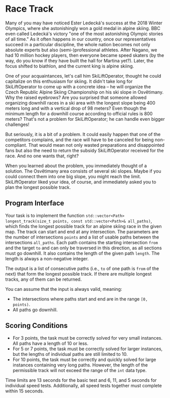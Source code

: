 <h1>Race Track</h1>

<td class="lrtbCell" colspan="3" align="left"><p>Many of you may have noticed Ester Ledecká's success at the 2018 Winter Olympics, where she astonishingly won a gold medal in alpine skiing. BBC even called Ledecká's victory "one of the most astonishing Olympic stories of all time." As it often happens in our country, once our representatives succeed in a particular discipline, the whole nation becomes not only absolute experts but also (semi-)professional athletes. After Nagano, we had 10 million hockey players, then everyone became speed skaters (by the way, do you know if they have built the hall for Martina yet?). Later, the focus shifted to biathlon, and the current king is alpine skiing.</p>
<p>One of your acquaintances, let's call him SkiLiftOperator, thought he could capitalize on this enthusiasm for skiing. It didn't take long for SkiLiftOperator to come up with a concrete idea – he will organize the Czech Republic Alpine Skiing Championship on his ski slope in Osvětimany. Why the raised eyebrows? Are you surprised that someone allowed organizing downhill races in a ski area with the longest slope being 400 meters long and with a vertical drop of 98 meters? Even though the minimum length for a downhill course according to official rules is 800 meters? That's not a problem for SkiLiftOperator; he can handle even bigger challenges!</p>
<p>But seriously, it is a bit of a problem. It could easily happen that one of the competitors complains, and the race will have to be canceled for being non-compliant. That would mean not only wasted preparations and disappointed fans but also the need to return the subsidy SkiLiftOperator received for the race. And no one wants that, right?</p>
<p>When you learned about the problem, you immediately thought of a solution. The Osvětimany area consists of several ski slopes. Maybe if you could connect them into one big slope, you might reach the limit. SkiLiftOperator liked your idea, of course, and immediately asked you to plan the longest possible track.</p>
<h2 id="program-interface">Program Interface</h2>
<p>Your task is to implement the function 
<code>std::vector&lt;Path&gt; longest_track(size_t points, const std::vector&lt;Path&gt;&amp; all_paths)</code>, 
which finds the longest possible track for an alpine skiing race in the given map. The track can start and end at any intersection. The parameters are the number of intersections <code>points</code> and a list of usable paths between the intersections <code>all_paths</code>. Each path contains the starting intersection <code>from</code> and the target <code>to</code> and can only be traversed in this direction, as all sections must go downhill. It also contains the length of the given path <code>length</code>. The length is always a non-negative integer.</p>
<p>The output is a list of consecutive paths (i.e., <code>to</code> of one path is <code>from</code> of the next) that form the longest possible track. If there are multiple longest tracks, any of them can be returned.</p>
<p>You can assume that the input is always valid, meaning:</p>
<ul>
<li>The intersections where paths start and end are in the range 
<code>[0, points)</code>.</li>
<li>All paths go downhill.</li>
</ul>
<h2 id="scoring-conditions">Scoring Conditions</h2>
<ul>
<li>For 3 points, the task must be correctly solved for very small instances. All paths have a length of 10 or less.</li>
<li>For 5 or 7 points, the task must be correctly solved for larger instances, but the lengths of individual paths are still limited to 10.</li>
<li>For 10 points, the task must be correctly and quickly solved for large instances containing very long paths. However, the length of the permissible track will not exceed the range of the <code>int</code> data type.</li>
</ul>
<p>Time limits are 13 seconds for the basic test and 6, 11, and 5 seconds for individual speed tests. Additionally, all speed tests together must complete within 15 seconds.</p>

</td>